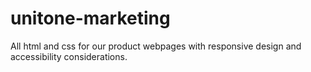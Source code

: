 # unitone-marketing
All html and css for our product webpages with responsive design and accessibility considerations.
